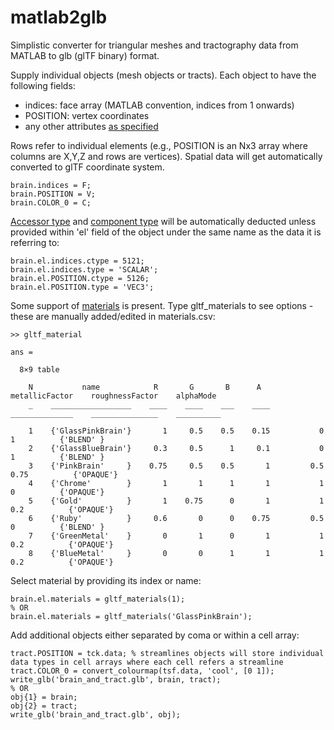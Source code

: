 # matlab2glb
 Simplistic converter for triangular meshes and tractography data from MATLAB to glb (glTF binary) format. 
 
 Supply individual objects (mesh objects or tracts). Each object to have the following fields:

- indices: face array (MATLAB convention, indices from 1 onwards)
- POSITION: vertex coordinates
- any other attributes [as specified](https://www.khronos.org/registry/glTF/specs/2.0/glTF-2.0.html#meshes-overview)

Rows refer to individual elements (e.g., POSITION is an Nx3 array where columns are X,Y,Z and rows are vertices).
Spatial data will get automatically converted to glTF coordinate system.

```
brain.indices = F;
brain.POSITION = V;
brain.COLOR_0 = C;
```

[Accessor type](https://www.khronos.org/registry/glTF/specs/2.0/glTF-2.0.html#_accessor_type) and [component type](https://www.khronos.org/registry/glTF/specs/2.0/glTF-2.0.html#_accessor_componenttype) will be automatically deducted unless provided within 'el' field of the object under the same name as the data it is referring to:

```
brain.el.indices.ctype = 5121;
brain.el.indices.type = 'SCALAR';
brain.el.POSITION.ctype = 5126;
brain.el.POSITION.type = 'VEC3';
```

Some support of [materials](https://www.khronos.org/registry/glTF/specs/2.0/glTF-2.0.html#materials) is present. Type gltf_materials to see options - these are manually added/edited in materials.csv:

```
>> gltf_material

ans =

  8×9 table

    N           name            R       G       B      A      metallicFactor    roughnessFactor    alphaMode 
    _    __________________    ____    ____    ___    ____    ______________    _______________    __________

    1    {'GlassPinkBrain'}       1     0.5    0.5    0.15           0                  1          {'BLEND' }
    2    {'GlassBlueBrain'}     0.3     0.5      1     0.1           0                  1          {'BLEND' }
    3    {'PinkBrain'     }    0.75     0.5    0.5       1         0.5               0.75          {'OPAQUE'}
    4    {'Chrome'        }       1       1      1       1           1                  0          {'OPAQUE'}
    5    {'Gold'          }       1    0.75      0       1           1                0.2          {'OPAQUE'}
    6    {'Ruby'          }     0.6       0      0    0.75         0.5                  0          {'BLEND' }
    7    {'GreenMetal'    }       0       1      0       1           1                0.2          {'OPAQUE'}
    8    {'BlueMetal'     }       0       0      1       1           1                0.2          {'OPAQUE'}
```

Select material by providing its index or name:

```
brain.el.materials = gltf_materials(1);
% OR
brain.el.materials = gltf_materials('GlassPinkBrain');
```

Add additional objects either separated by coma or within a cell array:

```
tract.POSITION = tck.data; % streamlines objects will store individual data types in cell arrays where each cell refers a streamline
tract.COLOR_0 = convert_colourmap(tsf.data, 'cool', [0 1]);
write_glb('brain_and_tract.glb', brain, tract);
% OR
obj{1} = brain;
obj{2} = tract;
write_glb('brain_and_tract.glb', obj);
```
